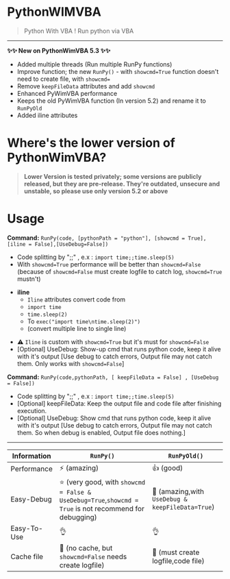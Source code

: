 # PythonWIMVBA
> Python With VBA ! Run python via VBA
---
**✨✨ New on PythonWimVBA 5.3 ✨✨**
+ Added multiple threads (Run multiple RunPy functions)
+ Improve function; the new `RunPy()` - with `showcmd=True` function doesn't need to create file, with `showcmd=`
+ Remove `keepFileData` attributes and add `showcmd`
+ Enhanced PyWimVBA performance
+ Keeps the old PyWimVBA function (In version 5.2) and rename it to `RunPyOld`
+ Added iline attributes
# Where's the lower version of PythonWimVBA?
> **Lower Version is tested privately; some versions are publicly released, but they are pre-release. They're outdated, unsecure and unstable, so please use only version 5.2 or above**

# Usage
**Command:** `RunPy(code, [pythonPath = "python"], [showcmd = True], [iline = False],[UseDebug=False])`
+ Code splitting by ";;" , e.x : `import time;;time.sleep(5)`
+ With `showcmd=True` performance will be better than `showcmd=False` (because of `showcmd=False` must create logfile to catch log, `showcmd=True` mustn't)
- **iline**
  - `Iline` attributes convert code from
  - `import time`
  - `time.sleep(2)`
  - To `exec("import time\ntime.sleep(2)")`
  - (convert multiple line to single line)
+ :warning: `Iline` is custom with `showcmd=True` but it's must for `showcmd=False`
+ [Optional] UseDebug: Show-up cmd that runs python code, keep it alive with it's output [Use debug to catch errors, Output file may not catch them. Only works with `showcmd=False`]

**Command:** ``RunPy(code,pythonPath, [ keepFileData = False] , [UseDebug  = False])``
+ Code splitting by ";;" , e.x : `import time;;time.sleep(5)`
+ [Optional] keepFileData: Keep the output file and code file after finishing execution. 
+ [Optional] UseDebug: Show cmd that runs python code, keep it alive with it's output [Use debug to catch errors, Output file may not catch them. So when debug is enabled, Output file does nothing.]


---

| Information | `RunPy()` | `RunPyOld()` |
| ----------- | -----------                 | ----------- |
| Performance | :zap: (amazing) | :+1: (good) |
| Easy-Debug | :star: (very good, with `showcmd = False & UseDebug=True`,`showcmd = True` is not recommend for debugging)   |  :star2: (amazing,with `UseDebug & keepFileData=True`)|
| Easy-To-Use | :ok_hand: |:ok_hand: |
| Cache file | :raised_hands: (no cache, but `showcmd=False` needs create logfile) | :turtle: (must create logfile,code file) | 
